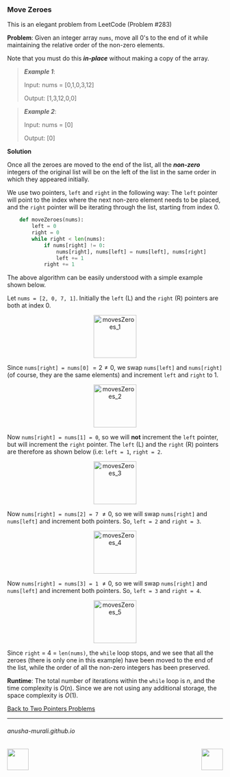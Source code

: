 ### Move Zeroes

This is an elegant problem from LeetCode (Problem #283)

**Problem**: Given an integer array `nums`, move all 0's to the end of it while maintaining the relative order 
of the non-zero elements.

Note that you must do this ***in-place*** without making a copy of the array.

 

> ***Example 1***:
> 
> Input: nums = [0,1,0,3,12]
> 
> Output: [1,3,12,0,0]


> ***Example 2***:
> 
> Input: nums = [0]
> 
> Output: [0]

**Solution**

Once all the zeroes are moved to the end of the list, all the ***non-zero*** integers of the original list will be on the left of the list in the same order in which they appeared initially. 

We use two pointers, `left` and `right` in the following way: The `left` pointer will point to the index where the next non-zero element needs to be placed, and the `right` pointer will be iterating through the list, starting from index 0.

```python
    def moveZeroes(nums):
        left = 0
        right = 0
        while right < len(nums):
            if nums[right] != 0:
                nums[right], nums[left] = nums[left], nums[right]
                left += 1
            right += 1
```

The above algorithm can be easily understood with a simple example shown below. 

Let `nums = [2, 0, 7, 1]`. Initially the `left` (L) and the `right` (R) pointers are both at index 0.

<p align="center">
<img width="100" alt="movesZeroes_1" src="https://github.com/user-attachments/assets/212c47ae-88bf-448a-b506-864df9cbf487" />
</p>

Since `nums[right] = nums[0]` $=2\neq0$, we swap `nums[left]` and `nums[right]` (of course, they are the same elements) and increment `left` and `right` to 1.

<p align="center">
<img width="100" alt="movesZeroes_2" src="https://github.com/user-attachments/assets/84f0e054-91ae-4f94-999a-4949637e3a14" />
</p>

Now `nums[right] = nums[1] = 0`, so we will **not** increment the `left` pointer, but will increment the `right` pointer. The `left` (L) and the `right` (R) pointers are therefore as shown below (i.e: `left = 1`, `right = 2`.

<p align="center">
<img width="100" alt="movesZeroes_3" src="https://github.com/user-attachments/assets/2c7046ef-e28f-4c06-9399-451777b5704a" />
</p>

Now `nums[right] = nums[2] = 7` $\neq 0$, so we will swap `nums[right]` and `nums[left]` and increment both pointers. So, `left = 2` and `right = 3`.

<p align="center">
<img width="100" alt="movesZeroes_4" src="https://github.com/user-attachments/assets/ef8e982e-728a-4ceb-9b47-837b938b5b80" />
</p>

Now `nums[right] = nums[3] = 1` $\neq 0$, so we will swap `nums[right]` and `nums[left]` and increment both pointers. So, `left = 3` and `right = 4`.

<p align="center">
<img width="100" alt="movesZeroes_5" src="https://github.com/user-attachments/assets/4d4b6198-e52e-4389-8f0c-21971d33a2ea" />
</p>

Since `right` = 4 = `len(nums)`, the `while` loop stops, and we see that all the zeroes (there is only one in this example) have been moved to the end of the list, while the order of all the non-zero integers has been preserved.

**Runtime**: The total number of iterations within the `while` loop is $n$, and the time complexity is $O(n)$. Since we are not using any additional storage, the space complexity is $O(1)$.

[Back to Two Pointers Problems](./problems.md)

* * *
###### anusha-murali.github.io

<img src="https://github.com/anusha-murali/anusha-murali.github.io/assets/111596338/639243aa-2857-4595-a65a-7852762bb002" width="50" height="50" align="left">

[<img src="https://github.com/user-attachments/assets/989cfb30-4fb8-40f8-a812-8a054869aa32" width="50" height="50" align="right">](../index.md)
